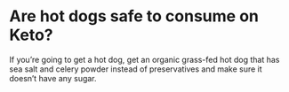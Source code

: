 # Are hot dogs safe to consume on Keto?

If you’re going to get a hot dog, get an organic grass-fed hot dog that has sea salt and celery powder instead of preservatives and make sure it doesn’t have any sugar.